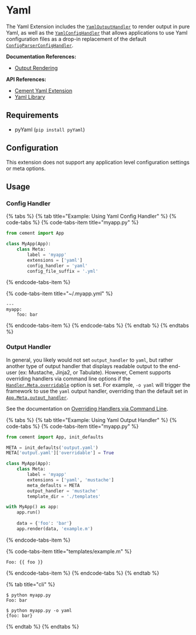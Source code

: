 # Yaml

The Yaml Extension includes the [`YamlOutputHandler`](http://cement.readthedocs.io/en/2.99/api/ext/ext_yaml/#cement.ext.ext_yaml.YamlOutputHandler) to render output in pure Yaml, as well as the [`YamlConfigHandler`](http://cement.readthedocs.io/en/2.99/api/ext/ext_yaml/#cement.ext.ext_yaml.YamlConfigHandler) that allows applications to use Yaml configuration files as a drop-in replacement of the default [`ConfigParserConfigHandler`](https://cement.readthedocs.io/en/2.99/api/ext/ext_configparser/#cement.ext.ext_configparser.ConfigParserConfigHandler).

**Documentation References:**

* [Output Rendering](../core-foundation/output-rendering.md)

**API References:**

* [Cement Yaml Extension](https://cement.readthedocs.io/en/2.99/api/ext/ext_yaml/)
* [Yaml Library](https://pyyaml.org/wiki/PyYAMLDocumentation)

## Requirements

* pyYaml \(`pip install pyYaml`\)

## Configuration

This extension does not support any application level configuration settings or meta options.

## Usage

### Config Handler

{% tabs %}
{% tab title="Example: Using Yaml Config Handler" %}
{% code-tabs %}
{% code-tabs-item title="myapp.py" %}
```python
from cement import App

class MyApp(App):
    class Meta:
        label = 'myapp'
        extensions = ['yaml']
        config_handler = 'yaml'
        config_file_suffix = '.yml'
```
{% endcode-tabs-item %}

{% code-tabs-item title="~/.myapp.yml" %}
```
---
myapp:
    foo: bar
```
{% endcode-tabs-item %}
{% endcode-tabs %}
{% endtab %}
{% endtabs %}

### Output Handler

In general, you likely would not set `output_handler` to `yaml`, but rather another type of output handler that displays readable output to the end-user \(ex: Mustache, Jinja2, or Tabulate\). However, Cement supports overriding handlers via command line options if the [`Handler.Meta.overridable`](http://cement.readthedocs.io/en/2.99/api/core/handler/#cement.core.handler.Handler.Meta.overridable) option is set.  For example, `-o yaml` will trigger the framework to use the `yaml` output handler, overriding than the default set in [`App.Meta.output_handler`](http://cement.readthedocs.io/en/2.99/api/core/foundation/#cement.core.foundation.App.Meta.output_handler).

See the documentation on [Overriding Handlers via Command Line](../core-foundation/interfaces-and-handlers.md#overriding-handlers-via-command-line).

{% tabs %}
{% tab title="Example: Using Yaml Output Handler" %}
{% code-tabs %}
{% code-tabs-item title="myapp.py" %}
```python
from cement import App, init_defaults

META = init_defaults('output.yaml')
META['output.yaml']['overridable'] = True

class MyApp(App):
    class Meta:
        label = 'myapp'
        extensions = ['yaml', 'mustache']
        meta_defaults = META
        output_handler = 'mustache'
        template_dir = './templates'

with MyApp() as app:
    app.run()
    
    data = {'foo': 'bar'}
    app.render(data, 'example.m')
```
{% endcode-tabs-item %}

{% code-tabs-item title="templates/example.m" %}
```
Foo: {{ foo }}
```
{% endcode-tabs-item %}
{% endcode-tabs %}
{% endtab %}

{% tab title="cli" %}
```text
$ python myapp.py
Foo: bar

$ python myapp.py -o yaml
{foo: bar}
```
{% endtab %}
{% endtabs %}

